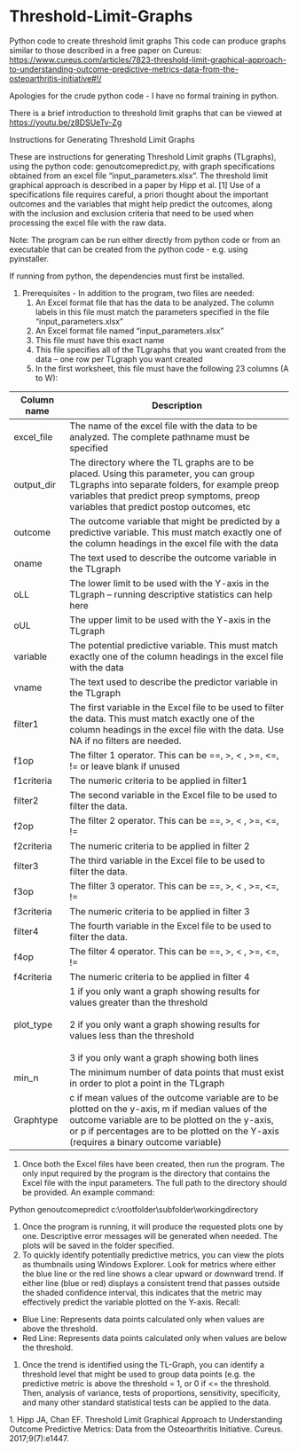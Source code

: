 # Threshold-Limit-Graphs
Python code to create threshold limit graphs 
This code can produce graphs similar to those described in a free paper on Cureus:
https://www.cureus.com/articles/7823-threshold-limit-graphical-approach-to-understanding-outcome-predictive-metrics-data-from-the-osteoarthritis-initiative#!/

Apologies for the crude python code - I have no formal training in python.

There is a brief introduction to threshold limit graphs that can be viewed at https://youtu.be/z8DSUeTv-Zg

Instructions for Generating Threshold Limit Graphs

These are instructions for generating Threshold Limit graphs (TLgraphs), using the python code: genoutcomepredict.py, with graph specifications obtained from an excel file “input_parameters.xlsx”. The threshold limit graphical approach is described in a paper by Hipp et al. \[1\] Use of a specifications file requires careful, a priori thought about the important outcomes and the variables that might help predict the outcomes, along with the inclusion and exclusion criteria that need to be used when processing the excel file with the raw data.

Note: The program can be run either directly from python code or from an executable that can be created from the python code - e.g. using pyinstaller.

If running from python, the dependencies must first be installed.

1. Prerequisites - In addition to the program, two files are needed:
    1. An Excel format file that has the data to be analyzed. The column labels in this file must match the parameters specified in the file “input_parameters.xlsx”
    2. An Excel format file named “input_parameters.xlsx”
    3. This file must have this exact name
    4. This file specifies all of the TLgraphs that you want created from the data – one row per TLgraph you want created
    5. In the first worksheet, this file must have the following 23 columns (A to W):

| Column name | Description |
| --- | --- |
| excel_file | The name of the excel file with the data to be analyzed. The complete pathname must be specified |
| output_dir | The directory where the TL graphs are to be placed. Using this parameter, you can group TLgraphs into separate folders, for example preop variables that predict preop symptoms, preop variables that predict postop outcomes, etc |
| outcome | The outcome variable that might be predicted by a predictive variable. This must match exactly one of the column headings in the excel file with the data |
| oname | The text used to describe the outcome variable in the TLgraph |
| oLL | The lower limit to be used with the Y-axis in the TLgraph – running descriptive statistics can help here |
| oUL | The upper limit to be used with the Y-axis in the TLgraph |
| variable | The potential predictive variable. This must match exactly one of the column headings in the excel file with the data |
| vname | The text used to describe the predictor variable in the TLgraph |
| filter1 | The first variable in the Excel file to be used to filter the data. This must match exactly one of the column headings in the excel file with the data. Use NA if no filters are needed. |
| f1op | The filter 1 operator. This can be ==, >, &lt; , &gt;=, <=, != or leave blank if unused |
| f1criteria | The numeric criteria to be applied in filter1 |
| filter2 | The second variable in the Excel file to be used to filter the data. |
| f2op | The filter 2 operator. This can be ==, >, &lt; , &gt;=, <=, != |
| f2criteria | The numeric criteria to be applied in filter 2 |
| filter3 | The third variable in the Excel file to be used to filter the data. |
| f3op | The filter 3 operator. This can be ==, >, &lt; , &gt;=, <=, != |
| f3criteria | The numeric criteria to be applied in filter 3 |
| filter4 | The fourth variable in the Excel file to be used to filter the data. |
| f4op | The filter 4 operator. This can be ==, >, &lt; , &gt;=, <=, != |
| f4criteria | The numeric criteria to be applied in filter 4 |
| plot_type | 1 if you only want a graph showing results for values greater than the threshold<br><br>2 if you only want a graph showing results for values less than the threshold<br><br>3 if you only want a graph showing both lines |
| min_n | The minimum number of data points that must exist in order to plot a point in the TLgraph |
| Graphtype | c if mean values of the outcome variable are to be plotted on the y-axis, m if median values of the outcome variable are to be plotted on the y-axis, or p if percentages are to be plotted on the Y-axis (requires a binary outcome variable) |

1. Once both the Excel files have been created, then run the program. The only input required by the program is the directory that contains the Excel file with the input parameters. The full path to the directory should be provided. An example command:

Python genoutcomepredict c:\\rootfolder\\subfolder\\workingdirectory

1. Once the program is running, it will produce the requested plots one by one. Descriptive error messages will be generated when needed. The plots will be saved in the folder specified.
2. To quickly identify potentially predictive metrics, you can view the plots as thumbnails using Windows Explorer. Look for metrics where either the blue line or the red line shows a clear upward or downward trend. If either line (blue or red) displays a consistent trend that passes outside the shaded confidence interval, this indicates that the metric may effectively predict the variable plotted on the Y-axis. Recall:

- Blue Line: Represents data points calculated only when values are above the threshold.
- Red Line: Represents data points calculated only when values are below the threshold.

1. Once the trend is identified using the TL-Graph, you can identify a threshold level that might be used to group data points (e.g. the predictive metric is above the threshold = 1, or 0 if <= the threshold. Then, analysis of variance, tests of proportions, sensitivity, specificity, and many other standard statistical tests can be applied to the data.

1\. Hipp JA, Chan EF. Threshold Limit Graphical Approach to Understanding Outcome Predictive Metrics: Data from the Osteoarthritis Initiative. Cureus. 2017;9(7):e1447.
